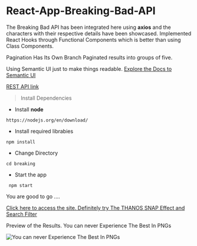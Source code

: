 # React-App-Breaking-Bad-API

The Breaking Bad API has been integrated here using __axios__ and the characters with their respective details have been showcased.
Implemented React Hooks through Functional Components which is better than using Class Components.

Pagination Has Its Own Branch 
Paginated results into groups of five.

Using Semantic UI just to make things readable.
[Explore the Docs to Semantic UI](https://react.semantic-ui.com/)

[REST API link](https://breakingbadapi.com/)

> Install Dependencies

- Install **node**
```
https://nodejs.org/en/download/
```
- Install required librabies
```
npm install
```
- Change Directory
```
cd breaking
```
- Start the app
```
 npm start
```

You are good to go ....

[Click here to access the site. Definitely try The THANOS SNAP Effect and Search Filter](https://breaking-bad-cast-seven.vercel.app/)

Preview of the Results.
You can never Experience The Best In PNGs

![You can never Experience The Best In PNGs](https://user-images.githubusercontent.com/88903134/170725632-e0c2a3b1-f628-433b-8762-53d2b2b5d69c.png)




